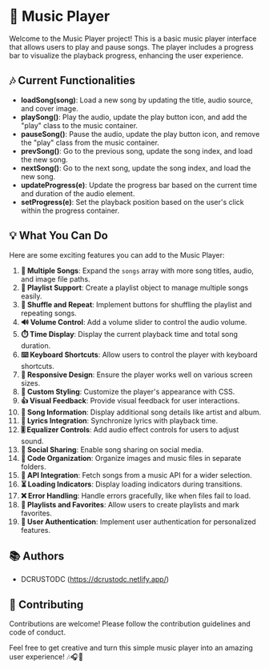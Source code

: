 # 🎵 Music Player 

Welcome to the Music Player project! This is a basic music player interface that allows users to play and pause songs. The player includes a progress bar to visualize the playback progress, enhancing the user experience.

## 🎶 Current Functionalities

- **loadSong(song)**: Load a new song by updating the title, audio source, and cover image.
- **playSong()**: Play the audio, update the play button icon, and add the "play" class to the music container.
- **pauseSong()**: Pause the audio, update the play button icon, and remove the "play" class from the music container.
- **prevSong()**: Go to the previous song, update the song index, and load the new song.
- **nextSong()**: Go to the next song, update the song index, and load the new song.
- **updateProgress(e)**: Update the progress bar based on the current time and duration of the audio element.
- **setProgress(e)**: Set the playback position based on the user's click within the progress container.

## 💡 What You Can Do

Here are some exciting features you can add to the Music Player:

1. **🎵 Multiple Songs**: Expand the `songs` array with more song titles, audio, and image file paths.
2. **📜 Playlist Support**: Create a playlist object to manage multiple songs easily.
3. **🔀 Shuffle and Repeat**: Implement buttons for shuffling the playlist and repeating songs.
4. **🔊 Volume Control**: Add a volume slider to control the audio volume.
5. **⏱️ Time Display**: Display the current playback time and total song duration.
6. **⌨️ Keyboard Shortcuts**: Allow users to control the player with keyboard shortcuts.
7. **📱 Responsive Design**: Ensure the player works well on various screen sizes.
8. **🎨 Custom Styling**: Customize the player's appearance with CSS.
9. **👍 Visual Feedback**: Provide visual feedback for user interactions.
10. **🎤 Song Information**: Display additional song details like artist and album.
11. **🎤 Lyrics Integration**: Synchronize lyrics with playback time.
12. **🎚️ Equalizer Controls**: Add audio effect controls for users to adjust sound.
13. **📢 Social Sharing**: Enable song sharing on social media.
14. **📂 Code Organization**: Organize images and music files in separate folders.
15. **🔄 API Integration**: Fetch songs from a music API for a wider selection.
16. **⏳ Loading Indicators**: Display loading indicators during transitions.
17. **❌ Error Handling**: Handle errors gracefully, like when files fail to load.
18. **📜 Playlists and Favorites**: Allow users to create playlists and mark favorites.
19. **🔐 User Authentication**: Implement user authentication for personalized features.

## 📚 Authors
- DCRUSTODC (https://dcrustodc.netlify.app/)

## 🤝 Contributing
Contributions are welcome! Please follow the contribution guidelines and code of conduct.

Feel free to get creative and turn this simple music player into an amazing user experience! 🎶🎧🎉
